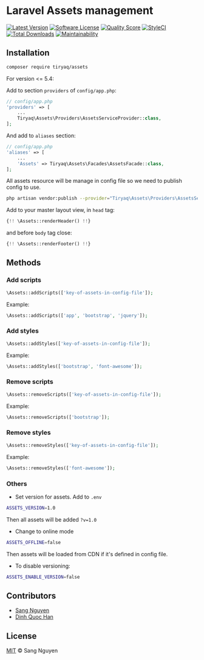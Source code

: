 # Laravel Assets management

[![Latest Version](https://img.shields.io/github/release/tiryaq/laravel-assets.svg?style=flat-square)](https://github.com/tiryaq/laravel-assets/releases)
[![Software License](https://img.shields.io/badge/license-MIT-brightgreen.svg?style=flat-square)](LICENSE.md)
[![Quality Score](https://img.shields.io/scrutinizer/g/tiryaq/laravel-assets.svg?style=flat-square)](https://scrutinizer-ci.com/g/tiryaq/laravel-assets)
[![StyleCI](https://styleci.io/repos/154250020/shield)](https://styleci.io/repos/154250020)
[![Total Downloads](https://img.shields.io/packagist/dt/tiryaq/assets.svg?style=flat-square)](https://packagist.org/packages/tiryaq/assets)
[![Maintainability](https://api.codeclimate.com/v1/badges/a6e4612307e3b3bf8252/maintainability)](https://codeclimate.com/github/tiryaq/laravel-assets/maintainability)

## Installation

```bash
composer require tiryaq/assets
```

For version <= 5.4:

Add to section `providers` of `config/app.php`:

```php
// config/app.php
'providers' => [
    ...
    Tiryaq\Assets\Providers\AssetsServiceProvider::class,
];
```

And add to `aliases` section:

```php
// config/app.php
'aliases' => [
    ...
    'Assets' => Tiryaq\Assets\Facades\AssetsFacade::class,
];
```

All assets resource will be manage in config file so we need to publish config to use.

```bash
php artisan vendor:publish --provider="Tiryaq\Assets\Providers\AssetsServiceProvider" --tag=config
```

Add to your master layout view, in `head` tag:

```php
{!! \Assets::renderHeader() !!}
```

and before `body` tag close:

```php
{!! \Assets::renderFooter() !!}
```

## Methods

### Add scripts

```php
\Assets::addScripts(['key-of-assets-in-config-file']);
```

Example:

```php
\Assets::addScripts(['app', 'bootstrap', 'jquery']);
```

### Add styles

```php
\Assets::addStyles(['key-of-assets-in-config-file']);
```

Example:

```php
\Assets::addStyles(['bootstrap', 'font-awesome']);
```

### Remove scripts

```php
\Assets::removeScripts(['key-of-assets-in-config-file']);
```

Example:

```php
\Assets::removeScripts(['bootstrap']);
```

### Remove styles

```php
\Assets::removeStyles(['key-of-assets-in-config-file']);
```

Example:

```php
\Assets::removeStyles(['font-awesome']);
```

### Others

- Set version for assets. Add to `.env`

```bash
ASSETS_VERSION=1.0
```

Then all assets will be added `?v=1.0`

- Change to online mode

```bash
ASSETS_OFFLINE=false
```

Then assets will be loaded from CDN if it's defined in config file.

- To disable versioning:

```bash
ASSETS_ENABLE_VERSION=false
```

## Contributors

- [Sang Nguyen](https://github.com/sangnguyenplus)
- [Dinh Quoc Han](https://github.com/dinhquochan)

## License
[MIT](LICENSE) © Sang Nguyen
